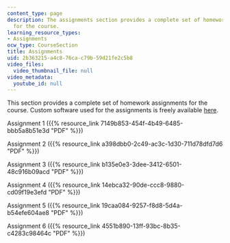 ```yaml
---
content_type: page
description: The assignments section provides a complete set of homework assignments
  for the course.
learning_resource_types:
- Assignments
ocw_type: CourseSection
title: Assignments
uid: 2b363215-a4c8-76ca-c79b-59d21fe2c5b8
video_files:
  video_thumbnail_file: null
video_metadata:
  youtube_id: null
---
```


This section provides a complete set of homework assignments for the course. Custom software used for the assignments is freely available [here](http://www-mtl.mit.edu/researchgroups/perrottgroup/tools.html).

Assignment 1 ({{% resource_link 7149b853-454f-4b49-6485-bbb5a8b51e3d "PDF" %}})

Assignment 2 ({{% resource_link a398dbb0-2c49-ac3c-1d30-711d78dfd7d6 "PDF" %}})

Assignment 3 ({{% resource_link b135e0e3-3dee-3412-6501-48c916b09acd "PDF" %}})

Assignment 4 ({{% resource_link 14ebca32-90de-ccc8-9880-cd09f19e3efd "PDF" %}})

Assignment 5 ({{% resource_link 19caa084-9257-f8d8-5d4a-b54efe604ae8 "PDF" %}})

Assignment 6 ({{% resource_link 4551b890-13ff-93bc-8b35-c4283c98464c "PDF" %}})